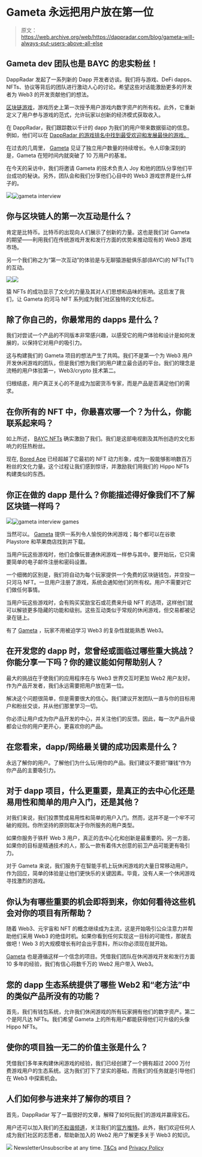 # Gameta 永远把用户放在第一位

> 原文：<https://web.archive.org/web/https://dappradar.com/blog/gameta-will-always-put-users-above-all-else>

## Gameta dev 团队也是 BAYC 的忠实粉丝！

DappRadar 发起了一系列新的 Dapp 开发者访谈。我们将与游戏、DeFi dapps、NFTs、协议等背后的团队进行激动人心的讨论。希望这些对话能激励更多的开发者为 Web3 的开发贡献他们的想法。

[区块链游戏](/web/20220926004555/https://dappradar.com/blog/play-to-earn-vs-move-to-earn/)，游戏历史上第一次授予用户游戏内数字资产的所有权。此外，它重新定义了用户参与游戏的范式，允许玩家以创新的经济模式获取收入。

在 DappRadar，我们跟踪数以千计的 dapp 为我们的用户带来数据驱动的信息。例如，他们可以在 [DappRadar 的游戏排名中找到最受欢迎和发展最快的游戏。](https://web.archive.org/web/20220926004555/https://dappradar.com/rankings/category/games)

在过去的几周里， [Gameta](https://web.archive.org/web/20220926004555/https://dappradar.com/solana/games/gameta) 见证了独立用户数量的持续增长。令人印象深刻的是，Gameta 在短时间内就突破了 10 万用户的基准。

在今天的采访中，我们将邀请 Gameta 的技术负责人 Joy 和他的团队分享他们平台成功的秘诀。另外，团队会和我们分享他们心目中的 Web3 游戏世界是什么样子的。

![](img/28f9876afd72d935d886094b97a02d75.png)![gameta interview](img/b912def8e3596673bfac6e4c2fec14e1.png)

## 你与区块链人的第一次互动是什么？

肯定是比特币。比特币的出现向人们展示了创新的力量。这也是我们对 Gameta 的期望——利用我们在传统游戏开发和发行方面的优势来推动现有的 Web3 游戏市场。

另一个我们称之为“第一次互动”的体验是与无聊猿游艇俱乐部(BAYC)的 NFTs(T1)的互动。

![](img/bc9cda30ad9fc174cc890e394ea7824a.png)![](img/cd434d2c1cb718ecab55ab894ae9e084.png)

猿 NFTs 的成功显示了文化的力量及其对人们思想和品味的影响。这启发了我们，让 Gameta 的河马 NFT 系列成为我们社区独特的文化标志。

## 除了你自己的，你最常用的 dapps 是什么？

我们对尝试一个产品的不同版本非常感兴趣，以感受它的用户体验和设计是如何发展的，以保持它对用户的吸引力。

这与构建我们的 Gameta 项目的想法产生了共鸣。我们不是第一个为 Web3 用户开发休闲游戏的团队，但是我们想为我们的用户建立最合适的平台。我们的理念是流畅的用户体验第一，Web3/crypto 技术第二。

归根结底，用户真正关心的不是成为加密货币专家，而是产品是否满足他们的需求。

## 在你所有的 NFT 中，你最喜欢哪一个？为什么，你能联系起来吗？

如上所述， [BAYC NFTs](https://web.archive.org/web/20220926004555/https://dappradar.com/ethereum/collectibles/bored-ape-yacht-club) 确实激励了我们。我们是这部电视剧及其所创造的文化影响力的狂热粉丝。

现在, [Bored Ape](https://web.archive.org/web/20220926004555/https://dappradar.com/ethereum/collectibles/bored-ape-yacht-club) 已经超越了它最初的 NFT 动力形象，成为一股能够影响数百万粉丝的文化力量。这个过程让我们感到惊讶，并激励我们用我们的 Hippo NFTs 构建类似的东西。

## 你正在做的 dapp 是什么？你能描述得好像我们不了解区块链一样吗？

![](img/e89444f40ed146bdee97371f58b5ffdb.png)![gameta interview games](img/c33c8df1160f82283b1a0c81fb1888f1.png)

当然可以。 [Gameta](https://web.archive.org/web/20220926004555/https://dappradar.com/solana/games/gameta) 提供一系列令人愉悦的休闲游戏；每个都可以在谷歌 Playstore 和苹果商店找到并下载。

当用户玩这些游戏时，他们会像玩普通休闲游戏一样参与其中。要开始玩，它只需要简单的电子邮件注册和密码设置。

一个细微的区别是，我们将自动为每个玩家提供一个免费的区块链钱包，并空投一只河马 NFT。一旦用户注册了游戏，系统会通知他们的所有权。用户不需要对它们做任何事情。

当用户玩这些游戏时，会有购买奖励宝石或花费来升级 NFT 的选项，这样他们就可以解锁更多隐藏的功能和级别。这些互动类似于常规的休闲游戏，但交易都被记录在链上。

有了 [Gameta](https://web.archive.org/web/20220926004555/https://dappradar.com/solana/games/gameta) ，玩家不用被迫学习 Web3 的复杂性就能熟悉 Web3。

## **在开发您的 dapp 时，您曾经或面临过哪些重大挑战？你能分享一下吗？你的建议能如何帮助别人？**

最大的挑战在于使我们的应用程序在与 Web3 世界交互时更加 Web2 用户友好。作为产品开发者，我们永远需要把用户放在第一位。

解决这个问题很简单，但是需要很大的信心。我们建议开发团队一直与你的目标用户和粉丝交谈，并从他们那里学习一切。

你必须让用户成为你产品开发的中心，并关注他们的反馈。因此，每一次产品升级都会让你的用户更开心，更喜欢你的产品。

## 在您看来，dapp/网络最关键的成功因素是什么？

永远了解你的用户。了解他们为什么玩/用你的产品。我们建议不要把“赚钱”作为你产品的主要吸引力。

## 对于 dapp 项目，什么更重要，是真正的去中心化还是易用性和简单的用户入门，还是其他？

对我们来说，我们投票赞成易用性和简单的用户入门。然而，这并不是一个牢不可破的规则。你所坚持的原则取决于你所服务的用户类型。

如果你服务于铁杆 Web 3 用户，真正的去中心化和创新是最重要的。另一方面，如果你的目标是精通技术的人，那么一款有着伟大创意的前卫产品可能更有吸引力。

对于 Gameta 来说，我们服务于在智能手机上玩休闲游戏的大量日常移动用户。作为回应，简单的体验是让他们更快乐的关键因素。毕竟，没有人来一个休闲游戏寻找激烈的游戏。

## 你认为有哪些重要的机会即将到来，你如何看待这些机会对你的项目有所帮助？

随着 Web3、元宇宙和 NFT 的概念继续成为主流，这是开始吸引公众注意力并帮助他们采用 Web3 的绝佳时机。如果你看到任何实现这一目标的可能性，那就去做吧！Web 3 的大规模增长有时会出乎意料，所以你必须现在就开始。

[Gameta](https://web.archive.org/web/20220926004555/https://dappradar.com/solana/games/gameta) 也是遵循这样一个信念的项目。凭借我们团队在休闲游戏开发和发行方面 10 多年的经验，我们有信心将数千万的 Web2 用户带入 Web3。

## **您的 dapp 生态系统提供了哪些 Web2 和“老方法”中的类似产品所没有的功能？**

首先，我们有钱包系统，允许我们休闲游戏的所有玩家拥有他们的数字资产。第二个是阿凡达 NFTs。我们希望 Gameta 上的所有用户都能获得他们可升级的头像 Hippo NFTs。

## 使你的项目独一无二的价值主张是什么？

凭借我们多年来构建休闲游戏的经验，我们已经创建了一个拥有超过 2000 万付费游戏用户的生态系统。这为我们打下了坚实的基础，而我们的任务就是引导他们在 Web3 中探索机会。

## 人们如何参与进来并了解你的项目？

首先，DappRadar 写了一篇很好的文章，解释了如何玩我们的游戏并赢得宝石。

用户还可以加入我们的[不和谐频道](https://web.archive.org/web/20220926004555/https://discord.com/invite/YDzewf3T6g)，关注我们的[官方推特](https://web.archive.org/web/20220926004555/https://twitter.com/Gameta_Official)。此外，我们欢迎任何人成为我们社区的志愿者，帮助新加入的 Web2 用户了解更多关于 Web3 的知识。

![](img/6d5a4a2d609c56e1a5771717e54ba759.png) NewsletterUnsubscribe at any time. [T&Cs](https://web.archive.org/web/20220926004555/https://dappradar.com/terms) and [Privacy Policy](https://web.archive.org/web/20220926004555/https://dappradar.com/privacy-policy)